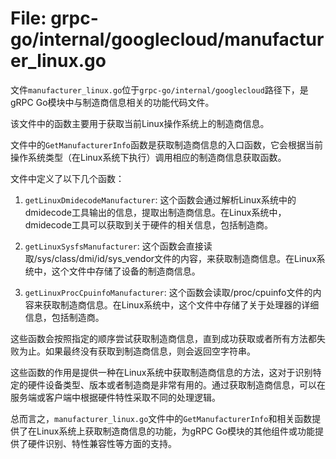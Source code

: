 # File: grpc-go/internal/googlecloud/manufacturer_linux.go

文件`manufacturer_linux.go`位于`grpc-go/internal/googlecloud`路径下，是gRPC Go模块中与制造商信息相关的功能代码文件。

该文件中的函数主要用于获取当前Linux操作系统上的制造商信息。

文件中的`GetManufacturerInfo`函数是获取制造商信息的入口函数，它会根据当前操作系统类型（在Linux系统下执行）调用相应的制造商信息获取函数。

文件中定义了以下几个函数：

1. `getLinuxDmidecodeManufacturer`: 这个函数会通过解析Linux系统中的dmidecode工具输出的信息，提取出制造商信息。在Linux系统中，dmidecode工具可以获取到关于硬件的相关信息，包括制造商。

2. `getLinuxSysfsManufacturer`: 这个函数会直接读取/sys/class/dmi/id/sys_vendor文件的内容，来获取制造商信息。在Linux系统中，这个文件中存储了设备的制造商信息。

3. `getLinuxProcCpuinfoManufacturer`: 这个函数会读取/proc/cpuinfo文件的内容来获取制造商信息。在Linux系统中，这个文件中存储了关于处理器的详细信息，包括制造商。

这些函数会按照指定的顺序尝试获取制造商信息，直到成功获取或者所有方法都失败为止。如果最终没有获取到制造商信息，则会返回空字符串。

这些函数的作用是提供一种在Linux系统中获取制造商信息的方法，这对于识别特定的硬件设备类型、版本或者制造商是非常有用的。通过获取制造商信息，可以在服务端或客户端中根据硬件特性采取不同的处理逻辑。

总而言之，`manufacturer_linux.go`文件中的`GetManufacturerInfo`和相关函数提供了在Linux系统上获取制造商信息的功能，为gRPC Go模块的其他组件或功能提供了硬件识别、特性兼容性等方面的支持。

